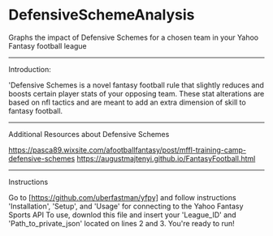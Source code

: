 # DefensiveSchemeAnalysis
Graphs the impact of Defensive Schemes for a chosen team in your Yahoo Fantasy football league

___________________________________________________________________________________________________________________________________________

Introduction:

'Defensive Schemes is a novel fantasy football rule that slightly reduces and boosts certain player stats of your opposing team.
These stat alterations are based on nfl tactics and are meant to add an extra dimension of skill to fantasy football. 

___________________________________________________________________________________________________________________________________________


Additional Resources about Defensive Schemes

https://pasca89.wixsite.com/afootballfantasy/post/mffl-training-camp-defensive-schemes
https://augustmajtenyi.github.io/FantasyFootball.html

___________________________________________________________________________________________________________________________________________


Instructions

Go to [https://github.com/uberfastman/yfpy] and follow instructions 'Installation', 'Setup', and 'Usage' for connecting to the Yahoo Fantasy Sports API
To use, downlod this file and insert your 'League_ID' and 'Path_to_private_json' located on lines 2 and 3. 
You're ready to run!
